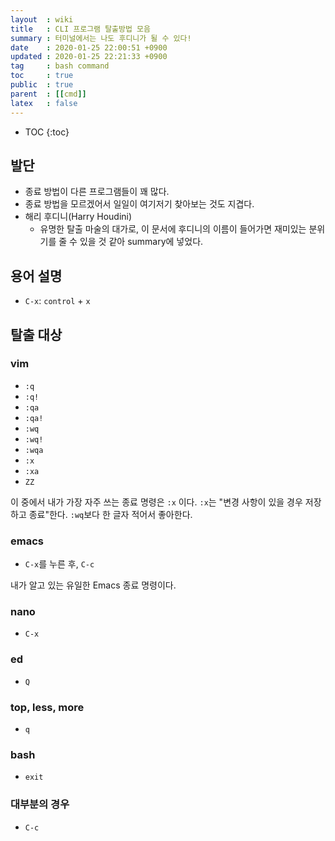 ```yaml
---
layout  : wiki
title   : CLI 프로그램 탈출방법 모음
summary : 터미널에서는 나도 후디니가 될 수 있다!
date    : 2020-01-25 22:00:51 +0900
updated : 2020-01-25 22:21:33 +0900
tag     : bash command
toc     : true
public  : true
parent  : [[cmd]]
latex   : false
---
```

* TOC
{:toc}

## 발단

* 종료 방법이 다른 프로그램들이 꽤 많다.
* 종료 방법을 모르겠어서 일일이 여기저기 찾아보는 것도 지겹다.
* 해리 후디니(Harry Houdini)
    * 유명한 탈출 마술의 대가로, 이 문서에 후디니의 이름이 들어가면 재미있는 분위기를 줄 수 있을 것 같아 summary에 넣었다.

## 용어 설명

* `C-x`: `control` + `x`

## 탈출 대상
### vim

* `:q`
* `:q!`
* `:qa`
* `:qa!`
* `:wq`
* `:wq!`
* `:wqa`
* `:x`
* `:xa`
* `ZZ`

이 중에서 내가 가장 자주 쓰는 종료 명령은 `:x` 이다. `:x`는 "변경 사항이 있을 경우 저장하고 종료"한다. `:wq`보다 한 글자 적어서 좋아한다.

### emacs

* `C-x`를 누른 후, `C-c`

내가 알고 있는 유일한 Emacs 종료 명령이다.

### nano

* `C-x`

### ed

* `Q`

### top, less, more

* `q`

### bash

* `exit`

### 대부분의 경우

* `C-c`


